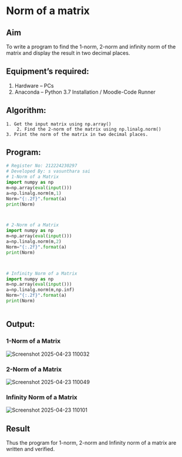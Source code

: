 # Norm of a matrix
## Aim
To write a program to find the 1-norm, 2-norm and infinity norm of the matrix and display the result in two decimal places.
## Equipment’s required:
1.	Hardware – PCs
2.	Anaconda – Python 3.7 Installation / Moodle-Code Runner
## Algorithm:
	1. Get the input matrix using np.array()   
    	2. Find the 2-norm of the matrix using np.linalg.norm()
	3. Print the norm of the matrix in two decimal places.
## Program:
```Python
# Register No: 212224230297
# Developed By: s vasunthara sai
# 1-Norm of a Matrix
import numpy as np
m=np.array(eval(input()))
a=np.linalg.norm(m,1)
Norm="{:.2f}".format(a)
print(Norm)



# 2-Norm of a Matrix
import numpy as np
m=np.array(eval(input()))
a=np.linalg.norm(m,2)
Norm="{:.2f}".format(a)
print(Norm)



# Infinity Norm of a Matrix
import numpy as np
m=np.array(eval(input()))
a=np.linalg.norm(m,np.inf)
Norm="{:.2f}".format(a)
print(Norm)



```
## Output:
### 1-Norm of a Matrix
![Screenshot 2025-04-23 110032](https://github.com/user-attachments/assets/6252121d-92ac-4e80-bf6e-1dd57788c102)


### 2-Norm of a Matrix
![Screenshot 2025-04-23 110049](https://github.com/user-attachments/assets/b3884c67-65b0-490f-a720-4bb96af7ba6b)


### Infinity Norm of a Matrix
![Screenshot 2025-04-23 110101](https://github.com/user-attachments/assets/1f31620a-57e7-41cd-9b45-8a4738a8f79d)


## Result
Thus the program for 1-norm, 2-norm and Infinity norm of a matrix are written and verified.
